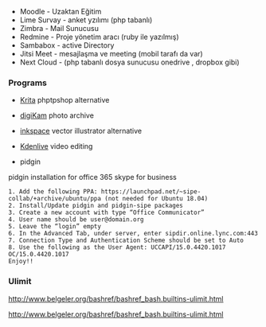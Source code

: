  
- Moodle - Uzaktan Eğitim
- Lime Survay - anket yzılımı (php tabanlı)
- Zimbra - Mail Sunucusu
- Redmine - Proje yönetim aracı (ruby ile yazılmış)
- Sambabox - active Directory
- Jitsi Meet - mesajlaşma ve meeting (mobil tarafı da var)
- Next Cloud - (php tabanlı dosya sunucusu onedrive , dropbox gibi)


### Programs

- [Krita](https://krita.org/en/download/krita-desktop/) phptpshop alternative

- [digiKam](https://www.digikam.org/download/) photo archive

- [inkspace](http://inkscape.org/) vector illustrator alternative

- [Kdenlive](https://kdenlive.org/en/) video editing

- pidgin

pidgin installation for office 365 skype for business


    1. Add the following PPA: https://launchpad.net/~sipe-collab/+archive/ubuntu/ppa (not needed for Ubuntu 18.04)
    2. Install/Update pidgin and pidgin-sipe packages
    3. Create a new account with type “Office Communicator”
    4. User name should be user@domain.org
    5. Leave the “login” empty
    6. In the Advanced Tab, under server, enter sipdir.online.lync.com:443
    7. Connection Type and Authentication Scheme should be set to Auto
    8. Use the following as the User Agent: UCCAPI/15.0.4420.1017 OC/15.0.4420.1017
    Enjoy!!

### Ulimit

http://www.belgeler.org/bashref/bashref_bash.builtins-ulimit.html

http://www.belgeler.org/bashref/bashref_bash.builtins-ulimit.html

